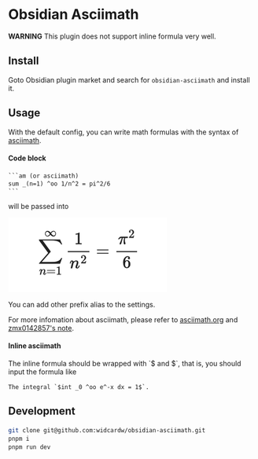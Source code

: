 # Obsidian Asciimath

**WARNING** This plugin does not support inline formula very well.

## Install

Goto Obsidian plugin market and search for `obsidian-asciimath` and install it.

## Usage

With the default config, you can write math formulas with the syntax of [asciimath](asciimath.org).

#### Code block

~~~text
```am (or asciimath)
sum _(n=1) ^oo 1/n^2 = pi^2/6
```
~~~

will be passed into

![](screenshots/codeblock.png)

You can add other prefix alias to the settings.

For more infomation about asciimath, please refer to [asciimath.org](asciimath.org) and [zmx0142857's note](https://zmx0142857.github.io/note/).

#### Inline asciimath

The inline formula should be wrapped with \`\$ and \$\`, that is, you should input the formula like

```text
The integral `$int _0 ^oo e^-x dx = 1$`.
```

## Development

```sh
git clone git@github.com:widcardw/obsidian-asciimath.git
pnpm i
pnpm run dev
```
